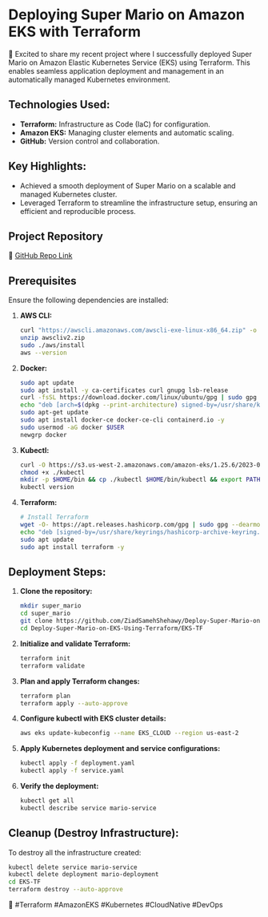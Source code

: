 # Deploying Super Mario on Amazon EKS with Terraform

🚀 Excited to share my recent project where I successfully deployed Super Mario on Amazon Elastic Kubernetes Service (EKS) using Terraform. This enables seamless application deployment and management in an automatically managed Kubernetes environment.

## Technologies Used:
- **Terraform:** Infrastructure as Code (IaC) for configuration.
- **Amazon EKS:** Managing cluster elements and automatic scaling.
- **GitHub:** Version control and collaboration.

## Key Highlights:
- Achieved a smooth deployment of Super Mario on a scalable and managed Kubernetes cluster.
- Leveraged Terraform to streamline the infrastructure setup, ensuring an efficient and reproducible process.

## Project Repository
🔗 [GitHub Repo Link](https://github.com/ZiadSamehShehawy/Deploy-Super-Mario-on-EKS-Using-Terraform.git)

## Prerequisites
Ensure the following dependencies are installed:

1. **AWS CLI:**
   ```bash
   curl "https://awscli.amazonaws.com/awscli-exe-linux-x86_64.zip" -o "awscliv2.zip"
   unzip awscliv2.zip
   sudo ./aws/install
   aws --version
   ```

2. **Docker:**
   ```bash
   sudo apt update
   sudo apt install -y ca-certificates curl gnupg lsb-release
   curl -fsSL https://download.docker.com/linux/ubuntu/gpg | sudo gpg --dearmor -o /usr/share/keyrings/docker-archive-keyring.gpg
   echo "deb [arch=$(dpkg --print-architecture) signed-by=/usr/share/keyrings/docker-archive-keyring.gpg] https://download.docker.com/linux/ubuntu $(lsb_release -cs) stable" | sudo tee /etc/apt/sources.list.d/docker.list > /dev/null
   sudo apt-get update
   sudo apt install docker-ce docker-ce-cli containerd.io -y
   sudo usermod -aG docker $USER
   newgrp docker
   ```

3. **Kubectl:**
   ```bash
   curl -O https://s3.us-west-2.amazonaws.com/amazon-eks/1.25.6/2023-01-30/bin/linux/amd64/kubectl
   chmod +x ./kubectl
   mkdir -p $HOME/bin && cp ./kubectl $HOME/bin/kubectl && export PATH=$PATH:$HOME/bin
   kubectl version
   ```

4. **Terraform:**
   ```bash
   # Install Terraform
   wget -O- https://apt.releases.hashicorp.com/gpg | sudo gpg --dearmor -o /usr/share/keyrings/hashicorp-archive-keyring.gpg
   echo "deb [signed-by=/usr/share/keyrings/hashicorp-archive-keyring.gpg] https://apt.releases.hashicorp.com $(lsb_release -cs) main" | sudo tee /etc/apt/sources.list.d/hashicorp.list > /dev/null
   sudo apt update
   sudo apt install terraform -y
   ```

## Deployment Steps:
1. **Clone the repository:**
   ```bash
   mkdir super_mario
   cd super_mario
   git clone https://github.com/ZiadSamehShehawy/Deploy-Super-Mario-on-EKS-Using-Terraform.git
   cd Deploy-Super-Mario-on-EKS-Using-Terraform/EKS-TF
   ```

2. **Initialize and validate Terraform:**
   ```bash
   terraform init
   terraform validate
   ```

3. **Plan and apply Terraform changes:**
   ```bash
   terraform plan
   terraform apply --auto-approve
   ```

4. **Configure kubectl with EKS cluster details:**
   ```bash
   aws eks update-kubeconfig --name EKS_CLOUD --region us-east-2
   ```

5. **Apply Kubernetes deployment and service configurations:**
   ```bash
   kubectl apply -f deployment.yaml
   kubectl apply -f service.yaml
   ```

6. **Verify the deployment:**
   ```bash
   kubectl get all
   kubectl describe service mario-service
   ```

## Cleanup (Destroy Infrastructure):
To destroy all the infrastructure created:
   ```bash
   kubectl delete service mario-service
   kubectl delete deployment mario-deployment
   cd EKS-TF
   terraform destroy --auto-approve
   ```
🌟 #Terraform #AmazonEKS #Kubernetes #CloudNative #DevOps
```

